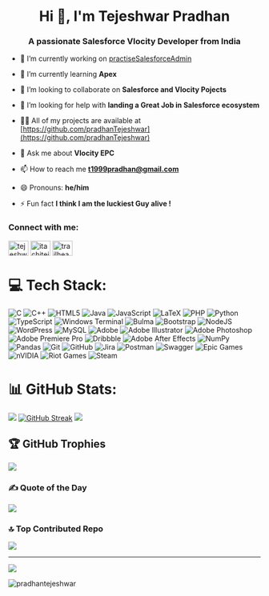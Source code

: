 <h1 align="center">Hi 👋, I'm Tejeshwar Pradhan</h1>
<h3 align="center">A passionate Salesforce Vlocity Developer from India</h3>

- 🔭 I’m currently working on [practiseSalesforceAdmin](https://github.com/pradhanTejeshwar/practiseSalesforceAdmin)

- 🌱 I’m currently learning **Apex**

- 👯 I’m looking to collaborate on **Salesforce and Vlocity Pojects**

- 🤝 I’m looking for help with **landing a Great Job in Salesforce ecosystem**

- 👨‍💻 All of my projects are available at [https://github.com/pradhanTejeshwar](https://github.com/pradhanTejeshwar)

- 💬 Ask me about **Vlocity EPC**

- 📫 How to reach me **t1999pradhan@gmail.com**

- 😄 Pronouns: **he/him**

- ⚡ Fun fact **I think I am the luckiest Guy alive !**

<h3 align="left">Connect with me:</h3>
<p align="left">
<a href="https://linkedin.com/in/tejeshwarpradhan" target="blank"><img align="center" src="https://raw.githubusercontent.com/rahuldkjain/github-profile-readme-generator/master/src/images/icons/Social/linked-in-alt.svg" alt="tejeshwarpradhan" height="30" width="40" /></a>
<a href="https://dribbble.com/itachiteju" target="blank"><img align="center" src="https://raw.githubusercontent.com/rahuldkjain/github-profile-readme-generator/master/src/images/icons/Social/dribbble.svg" alt="itachiteju" height="30" width="40" /></a>
<a href="https://www.youtube.com/@TrailheadToday" target="blank"><img align="center" src="https://raw.githubusercontent.com/rahuldkjain/github-profile-readme-generator/master/src/images/icons/Social/youtube.svg" alt="trailheadtoday" height="30" width="40" /></a>
</p>

# 💻 Tech Stack:
![C](https://img.shields.io/badge/c-%2300599C.svg?style=for-the-badge&logo=c&logoColor=white) ![C++](https://img.shields.io/badge/c++-%2300599C.svg?style=for-the-badge&logo=c%2B%2B&logoColor=white) ![HTML5](https://img.shields.io/badge/html5-%23E34F26.svg?style=for-the-badge&logo=html5&logoColor=white) ![Java](https://img.shields.io/badge/java-%23ED8B00.svg?style=for-the-badge&logo=openjdk&logoColor=white) ![JavaScript](https://img.shields.io/badge/javascript-%23323330.svg?style=for-the-badge&logo=javascript&logoColor=%23F7DF1E) ![LaTeX](https://img.shields.io/badge/latex-%23008080.svg?style=for-the-badge&logo=latex&logoColor=white) ![PHP](https://img.shields.io/badge/php-%23777BB4.svg?style=for-the-badge&logo=php&logoColor=white) ![Python](https://img.shields.io/badge/python-3670A0?style=for-the-badge&logo=python&logoColor=ffdd54) ![TypeScript](https://img.shields.io/badge/typescript-%23007ACC.svg?style=for-the-badge&logo=typescript&logoColor=white) ![Windows Terminal](https://img.shields.io/badge/Windows%20Terminal-%234D4D4D.svg?style=for-the-badge&logo=windows-terminal&logoColor=white) ![Bulma](https://img.shields.io/badge/bulma-00D0B1?style=for-the-badge&logo=bulma&logoColor=white) ![Bootstrap](https://img.shields.io/badge/bootstrap-%238511FA.svg?style=for-the-badge&logo=bootstrap&logoColor=white) ![NodeJS](https://img.shields.io/badge/node.js-6DA55F?style=for-the-badge&logo=node.js&logoColor=white) ![WordPress](https://img.shields.io/badge/WordPress-%23117AC9.svg?style=for-the-badge&logo=WordPress&logoColor=white) ![MySQL](https://img.shields.io/badge/mysql-4479A1.svg?style=for-the-badge&logo=mysql&logoColor=white) ![Adobe](https://img.shields.io/badge/adobe-%23FF0000.svg?style=for-the-badge&logo=adobe&logoColor=white) ![Adobe Illustrator](https://img.shields.io/badge/adobe%20illustrator-%23FF9A00.svg?style=for-the-badge&logo=adobe%20illustrator&logoColor=white) ![Adobe Photoshop](https://img.shields.io/badge/adobe%20photoshop-%2331A8FF.svg?style=for-the-badge&logo=adobe%20photoshop&logoColor=white) ![Adobe Premiere Pro](https://img.shields.io/badge/Adobe%20Premiere%20Pro-9999FF.svg?style=for-the-badge&logo=Adobe%20Premiere%20Pro&logoColor=white) ![Dribbble](https://img.shields.io/badge/Dribbble-EA4C89?style=for-the-badge&logo=dribbble&logoColor=white) ![Adobe After Effects](https://img.shields.io/badge/Adobe%20After%20Effects-9999FF.svg?style=for-the-badge&logo=Adobe%20After%20Effects&logoColor=white) ![NumPy](https://img.shields.io/badge/numpy-%23013243.svg?style=for-the-badge&logo=numpy&logoColor=white) ![Pandas](https://img.shields.io/badge/pandas-%23150458.svg?style=for-the-badge&logo=pandas&logoColor=white) ![Git](https://img.shields.io/badge/git-%23F05033.svg?style=for-the-badge&logo=git&logoColor=white) ![GitHub](https://img.shields.io/badge/github-%23121011.svg?style=for-the-badge&logo=github&logoColor=white) ![Jira](https://img.shields.io/badge/jira-%230A0FFF.svg?style=for-the-badge&logo=jira&logoColor=white) ![Postman](https://img.shields.io/badge/Postman-FF6C37?style=for-the-badge&logo=postman&logoColor=white) ![Swagger](https://img.shields.io/badge/-Swagger-%23Clojure?style=for-the-badge&logo=swagger&logoColor=white) ![Epic Games](https://img.shields.io/badge/epicgames-%23313131.svg?style=for-the-badge&logo=epicgames&logoColor=white) ![nVIDIA](https://img.shields.io/badge/nVIDIA-%2376B900.svg?style=for-the-badge&logo=nVIDIA&logoColor=white) ![Riot Games](https://img.shields.io/badge/riotgames-D32936.svg?style=for-the-badge&logo=riotgames&logoColor=white) ![Steam](https://img.shields.io/badge/steam-%23000000.svg?style=for-the-badge&logo=steam&logoColor=white)
# 📊 GitHub Stats:
![](https://github-readme-stats.vercel.app/api?username=pradhanTejeshwar&theme=github_dark&hide_border=false&include_all_commits=true&count_private=true)
[![GitHub Streak](https://git-hub-streak-stats.vercel.app?user=pradhanTejeshwar&theme=github-dark-blue&date_format=j%20M%5B%20Y%5D&card_width=450)](https://git.io/streak-stats)
![](https://github-readme-stats.vercel.app/api/top-langs/?username=pradhanTejeshwar&theme=github_dark&hide_border=false&include_all_commits=true&count_private=true&layout=compact&card_width=450)


## 🏆 GitHub Trophies
![](https://github-profile-trophy.vercel.app/?username=pradhanTejeshwar&theme=github_dark&no-frame=false&no-bg=true&margin-w=3)

### ✍️ Quote of the Day
![](https://quotes-github-readme.vercel.app/api?type=horizontal&theme=radical)

### 🔝 Top Contributed Repo
![](https://github-contributor-stats.vercel.app/api?username=pradhanTejeshwar&limit=5&theme=github_dark&combine_all_yearly_contributions=true)

---
[![](https://visitcount.itsvg.in/api?id=pradhanTejeshwar&icon=10&color=1)](https://visitcount.itsvg.in)

<p align="left"> <img src="https://komarev.com/ghpvc/?username=pradhantejeshwar&label=Profile%20views&color=0e75b6&style=flat" alt="pradhantejeshwar" /> </p>

<!--
**pradhanTejeshwar/pradhanTejeshwar** is a ✨ _special_ ✨ repository because its `README.md` (this file) appears on your GitHub profile.
-->
